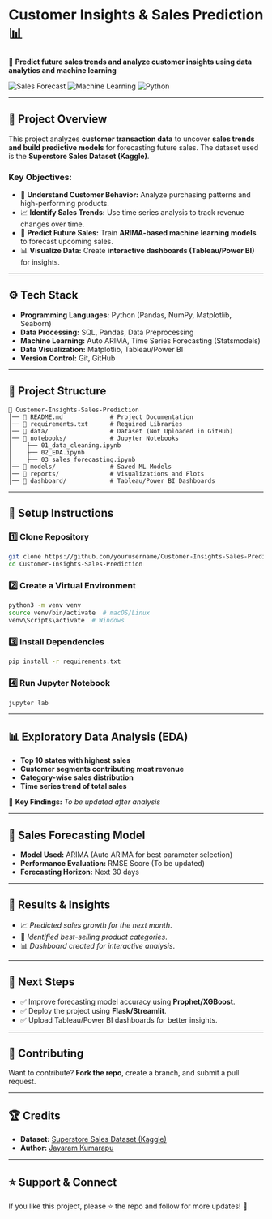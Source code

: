# **Customer Insights & Sales Prediction 📊**  
🚀 **Predict future sales trends and analyze customer insights using data analytics and machine learning**  

![Sales Forecast](https://img.shields.io/badge/Sales-Forecasting-blue) ![Machine Learning](https://img.shields.io/badge/Machine%20Learning-Regression-red) ![Python](https://img.shields.io/badge/Python-3.8+-yellow)

---

## 📌 **Project Overview**
This project analyzes **customer transaction data** to uncover **sales trends and build predictive models** for forecasting future sales. The dataset used is the **Superstore Sales Dataset (Kaggle)**.  

### **Key Objectives:**
- 🛒 **Understand Customer Behavior:** Analyze purchasing patterns and high-performing products.
- 📈 **Identify Sales Trends:** Use time series analysis to track revenue changes over time.
- 🔮 **Predict Future Sales:** Train **ARIMA-based machine learning models** to forecast upcoming sales.
- 📊 **Visualize Data:** Create **interactive dashboards (Tableau/Power BI)** for insights.

---

## ⚙️ **Tech Stack**
- **Programming Languages:** Python (Pandas, NumPy, Matplotlib, Seaborn)
- **Data Processing:** SQL, Pandas, Data Preprocessing
- **Machine Learning:** Auto ARIMA, Time Series Forecasting (Statsmodels)
- **Data Visualization:** Matplotlib, Tableau/Power BI
- **Version Control:** Git, GitHub

---

## 📂 **Project Structure**
```
📁 Customer-Insights-Sales-Prediction
│── 📄 README.md             # Project Documentation
│── 📄 requirements.txt      # Required Libraries
│── 📁 data/                 # Dataset (Not Uploaded in GitHub)
│── 📁 notebooks/            # Jupyter Notebooks
│    ├── 01_data_cleaning.ipynb
│    ├── 02_EDA.ipynb
│    ├── 03_sales_forecasting.ipynb
│── 📁 models/               # Saved ML Models
│── 📁 reports/              # Visualizations and Plots
│── 📁 dashboard/            # Tableau/Power BI Dashboards
```

---

## 🔧 **Setup Instructions**
### **1️⃣ Clone Repository**
```bash
git clone https://github.com/yourusername/Customer-Insights-Sales-Prediction.git
cd Customer-Insights-Sales-Prediction
```

### **2️⃣ Create a Virtual Environment**
```bash
python3 -m venv venv
source venv/bin/activate  # macOS/Linux
venv\Scripts\activate  # Windows
```

### **3️⃣ Install Dependencies**
```bash
pip install -r requirements.txt
```

### **4️⃣ Run Jupyter Notebook**
```bash
jupyter lab
```

---

## 📊 **Exploratory Data Analysis (EDA)**
- **Top 10 states with highest sales**
- **Customer segments contributing most revenue**
- **Category-wise sales distribution**
- **Time series trend of total sales**  

📌 **Key Findings:** *To be updated after analysis*

---

## 🤖 **Sales Forecasting Model**
- **Model Used:** ARIMA (Auto ARIMA for best parameter selection)
- **Performance Evaluation:** RMSE Score (To be updated)
- **Forecasting Horizon:** Next 30 days

---

## 📌 **Results & Insights**
- 📈 *Predicted sales growth for the next month*.
- 🛒 *Identified best-selling product categories*.
- 📊 *Dashboard created for interactive analysis*.

---

## 📅 **Next Steps**
- ✅ Improve forecasting model accuracy using **Prophet/XGBoost**.
- ✅ Deploy the project using **Flask/Streamlit**.
- ✅ Upload Tableau/Power BI dashboards for better insights.

---

## 🤝 **Contributing**
Want to contribute? **Fork the repo**, create a branch, and submit a pull request.

---

## 🏆 **Credits**
- **Dataset:** [Superstore Sales Dataset (Kaggle)](https://www.kaggle.com/datasets/vivek468/superstore-dataset-final)
- **Author:** [Jayaram Kumarapu](https://linkedin.com/in/jayaramkumarapu-i4m3f2)

---

## ⭐ **Support & Connect**
If you like this project, please ⭐ the repo and follow for more updates! 🚀  

